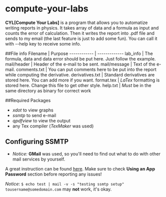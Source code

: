 # compute-your-labs
**CYL[Compute Your Labs]** is a program that allows you to automatize writing reports in physics. It takes array of data and a formula as input and counts the error of calculation. Then it writes the report into .pdf file and sends to my email (the last feature is just to add some fun). You can call it with --help key to receive some info.

##File info
Filename | Purpose
------------ | -------------
lab_info | The formula, data and data error should be put here. Just follow the example.
mail/header | Header of the e-mail to be sent.
mail/message | Text of the e-mail.
comments.txt | You can put comments here to be put into the report while computing the derivative.
derivatives.txt | Standard derivatives are stored here. You can add more if you want. 
format.tex | *LaTex* formatting is stored here. Change this file to get other style.
help.txt | *Must* be in the same directory as binary for correct work

##Required Packages
* *xdot* to view graphs 
* *ssmtp* to send e-mail
* *qpdfview* to view the output
* any Tex compiler (*TexMaker*  was used)

## Configuring SSMTP

- *Notice:* **GMail** was used, so you'll need to find out what to do with other mail services by yourself.

A great instruction can be found [here](https://wiki.archlinux.org/index.php/SSMTP). Make sure to check **Using an App Password** section before reporting any issues! 

*Notice*:  `$ echo test | mail -v -s "testing ssmtp setup" tousername@somedomain.com` may **not** work, it's okay.
